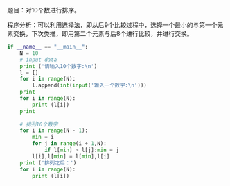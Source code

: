题目：对10个数进行排序。

程序分析：可以利用选择法，即从后9个比较过程中，选择一个最小的与第一个元素交换，下次类推，即用第二个元素与后8个进行比较，并进行交换。

```python
if __name__ == "__main__":
    N = 10
    # input data
    print ('请输入10个数字:\n')
    l = []
    for i in range(N):
        l.append(int(input('输入一个数字:\n')))
    print
    for i in range(N):
        print (l[i])
    print
 
    # 排列10个数字
    for i in range(N - 1):
        min = i
        for j in range(i + 1,N):
            if l[min] > l[j]:min = j
        l[i],l[min] = l[min],l[i]
    print ('排列之后：')
    for i in range(N):
        print (l[i])
```

